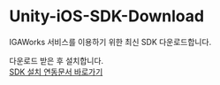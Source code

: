 # Unity-iOS-SDK-Download
IGAWorks 서비스를 이용하기 위한 최신 SDK 다운로드합니다.

다운로드 받은 후 설치합니다. <br>
[SDK 설치 연동문서 바로가기](http://help.igaworks.com/hc/ko/3_3/Content/Article/sdk_installation_unity)
